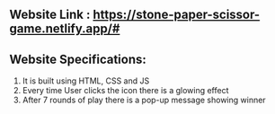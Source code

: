 ## Website Link : https://stone-paper-scissor-game.netlify.app/#

## Website Specifications:

1. It is built using HTML, CSS and JS
2. Every time User clicks the icon there is a glowing effect
3. After 7 rounds of play there is a pop-up message showing winner

